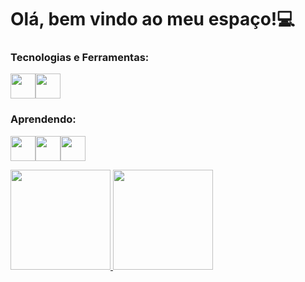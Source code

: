 # Olá, bem vindo ao meu espaço!:computer: 
### Tecnologias e Ferramentas:
<img src="https://cdn.jsdelivr.net/gh/devicons/devicon/icons/git/git-original.svg" width="40" height="40"/><img src="https://img.icons8.com/color/344/visual-studio-code-2019.png" width="40" height="40"/>

### Aprendendo:
<img src="https://cdn.jsdelivr.net/gh/devicons/devicon/icons/html5/html5-original.svg" width="40" height="40"/><img src="https://cdn.jsdelivr.net/gh/devicons/devicon/icons/css3/css3-original.svg" width="40" height="40"/><img src="https://i.pinimg.com/564x/1c/0b/02/1c0b0294fd9e7c71eed0871797295c25.jpg" width="40" height="40"/>
<div>
<a href="https://github.com/ThiagoC-Silva">
<img height="160em" src="https://github-readme-stats.vercel.app/api/top-langs/?username=ThiagoC-Silva&layout=compact&langs_count=7&theme=dracula"/>
<img height="160em" src="https://github-readme-stats.vercel.app/api?username=ThiagoC-Silva&show_icons=true&theme=dracula&include_all_commits=true&count_private=true"/>
</div>
